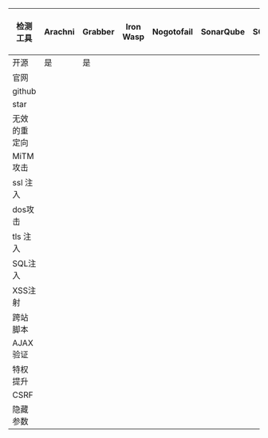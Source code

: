 | 检测工具     | Arachni | Grabber | Iron Wasp | Nogotofail | SonarQube | SQLMap | W3af | Wapiti | Wfuzz |   ZAP或Zed Attack Proxy  |
| ------------ | ------- | ------- | --------- | ---------- | --------- | ------ | ---- | ------ | ----- | --- |
| 开源         | 是      | 是      |           |            |           |        |      |        |       |     |
| 官网         |         |         |           |            |           |        |      |        |       |     |
| github       |         |         |           |            |           |        |      |        |       |     |
| star         |         |         |           |            |           |        |      |        |       |     |
| 无效的重定向 |         |         |           |            |           |        |      |        |       |     |
| MiTM攻击     |         |         |           |            |           |        |      |        |       |     |
| ssl 注入     |         |         |           |            |           |        |      |        |       |     |
| dos攻击      |         |         |           |            |           |        |      |        |       |     |
| tls 注入     |         |         |           |            |           |        |      |        |       |     |
| SQL注入      |         |         |           |            |           |        |      |        |       |     |
| XSS注射      |         |         |           |            |           |        |      |        |       |     |
| 跨站脚本     |         |         |           |            |           |        |      |        |       |     |
| AJAX验证     |         |         |           |            |           |        |      |        |       |     |
| 特权提升     |         |         |           |            |           |        |      |        |       |     |
| CSRF         |         |         |           |            |           |        |      |        |       |     |
| 隐藏参数     |         |         |           |            |           |        |      |        |       |     |
